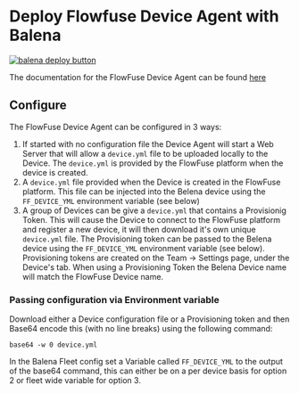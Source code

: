 # Deploy Flowfuse Device Agent with Balena

[![balena deploy button](https://www.balena.io/deploy.svg)](https://dashboard.balena-cloud.com/deploy?repoUrl=https://github.com/flowfuse/balena-device-agent)

The documentation for the FlowFuse Device Agent can be found [here](https://flowfuse.com/docs/device-agent/introduction/)

## Configure

The FlowFuse Device Agent can be configured in 3 ways:

 1. If started with no configuration file the Device Agent will start a Web Server that will allow a `device.yml` file to be uploaded locally to the Device. The `device.yml` is provided by the FlowFuse platform when the device is created.
 2. A `device.yml` file provided when the Device is created in the FlowFuse platform. This file can be injected into the Belena device using the `FF_DEVICE_YML` environment variable (see below)
 3. A group of Devices can be give a `device.yml` that contains a Provisionig Token. This will cause the Device to connect to the FlowFuse platform and register a new device, it will then download it's own unique `device.yml` file. The Provisioning token can be passed to the Belena device using the `FF_DEVICE_YML` environment variable (see below). Provisioning tokens are created on the Team -> Settings page, under the Device's tab.
    When using a Provisioning Token the Belena Device name will match the FlowFuse Device name.

### Passing configuration via Environment variable

Download either a Device configuration file or a Provisioning token and then Base64 encode this (with no line breaks) using the following command:

```
base64 -w 0 device.yml
```

In the Balena Fleet config set a Variable called `FF_DEVICE_YML` to the output of the base64 command, this can either be on a per device basis for option 2 or fleet wide variable for option 3.

